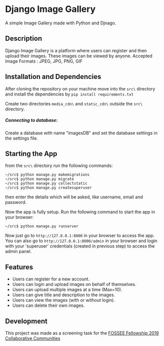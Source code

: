 # Django Image Gallery

A simple Image Gallery made with Python and Djnago.

## Description

Django Image Gallery is a platform where users can register and then upload their images. These images can be viewed by anyone.
Accepted Image Formats : JPEG, JPG, PNG, GIF

## Installation and Dependencies

After cloning the repository on your machine move into the ```src\``` directory and install the dependencies by ```pip install requirements.txt```

Create two directories ```media_cdn\``` and ```static_cdn\``` outside the ```src\``` directory.

##### Connecting to database:
Create a database with name "imagesDB" and set the database settings in the settings file.

## Starting the App
from the ```src\``` directory run the following commands:
```
~/src$ python manage.py makemigrations
~/src$ python manage.py migrate
~/src$ python manage.py collectstatic
~/src$ python manage.py createsuperuser
```
then enter the details which will be asked, like username, email and password.

Now the app is fully setup.
Run the following command to start the app in your browser:
```
~/src$ python manage.py runserver
```
Now just go to ```http://127.0.0.1:8000``` in your browser to access the app.
You can also go to ```http://127.0.0.1:8000/admin``` in your browser and login with your 'superuser' credentials (created in previous step) to access the admin panel.

## Features

- Users can register for a new account.
- Users can login and upload images on behalf of themselves.
- Users can upload multiple images at a time (Max=10).
- Users can give title and description to the images.
- Users can view the images (with or without login).
- Users can delete their own images.

## Development

This project was made as a screening task for the [FOSSEE Fellowship 2019 Collaborative Communities](https://fossee.in/)